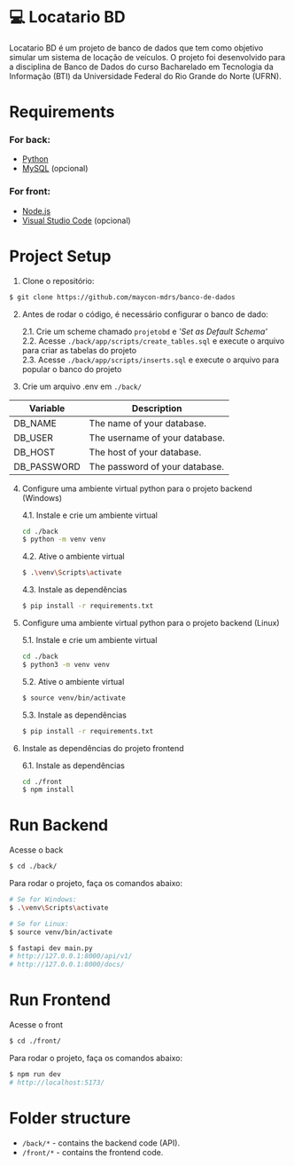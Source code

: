 # 💻 Locatario BD

Locatario BD é um projeto de banco de dados que tem como objetivo simular um sistema de locação de veículos. O projeto foi desenvolvido para a disciplina de Banco de Dados do curso Bacharelado em Tecnologia da Informação (BTI) da Universidade Federal do Rio Grande do Norte (UFRN).

# Requirements
### For back:
- [Python](https://www.python.org/downloads/)
- [MySQL](https://www.mysql.com/downloads/) (opcional)

### For front:
- [Node.js](https://nodejs.org/pt/download/package-manager)
- [Visual Studio Code](https://code.visualstudio.com/download) (opcional)

# Project Setup

1. Clone o repositório:
  ```bash
  $ git clone https://github.com/maycon-mdrs/banco-de-dados
  ```

2. Antes de rodar o código, é necessário configurar o banco de dado:

    2.1. Crie um scheme chamado `projetobd` e _'Set as Default Schema'_ <br>
    2.2. Acesse `./back/app/scripts/create_tables.sql` e execute o arquivo para criar as tabelas do projeto <br> 
    2.3. Acesse `./back/app/scripts/inserts.sql` e execute o arquivo para popular o banco do projeto

3. Crie um arquivo .env em `./back/`
  
  | Variable      | Description                                        |
  |---------------|----------------------------------------------------|
  | DB_NAME | The name of your database. |
  | DB_USER | The username of your database. |
  | DB_HOST | The host of your database. | 
  | DB_PASSWORD | The password of your database. |

4. Configure uma ambiente virtual python para o projeto backend (Windows)

    4.1. Instale e crie um ambiente virtual
    ```bash
    cd ./back
    $ python -m venv venv
    ```

    4.2. Ative o ambiente virtual
    ```bash
    $ .\venv\Scripts\activate
    ```

    4.3. Instale as dependências
    ```bash
    $ pip install -r requirements.txt
    ```

5. Configure uma ambiente virtual python para o projeto backend (Linux)

    5.1. Instale e crie um ambiente virtual
    ```bash
    cd ./back
    $ python3 -m venv venv
    ```

    5.2. Ative o ambiente virtual
    ```bash
    $ source venv/bin/activate
    ```

    5.3. Instale as dependências
    ```bash
    $ pip install -r requirements.txt
    ```

6. Instale as dependências do projeto frontend
    
    6.1. Instale as dependências
    ```bash
    cd ./front
    $ npm install
    ```
  
# Run Backend

Acesse o back
```bash
$ cd ./back/
```

Para rodar o projeto, faça os comandos abaixo:
```bash
# Se for Windows:
$ .\venv\Scripts\activate

# Se for Linux:
$ source venv/bin/activate

$ fastapi dev main.py
# http://127.0.0.1:8000/api/v1/
# http://127.0.0.1:8000/docs/
```

# Run Frontend

Acesse o front
```bash
$ cd ./front/
```

Para rodar o projeto, faça os comandos abaixo:
```bash
$ npm run dev
# http://localhost:5173/
```

# Folder structure
- `/back/*` - contains the backend code (API).
- `/front/*` - contains the frontend code.
